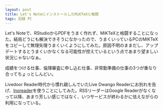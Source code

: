 ```yaml
---
layout: post
title: Let's NoteにインストールしたMiKTeXと格闘
tags: 記録 PC
---
```


Let's Noteで、RStudioからPDFをうまく作れず、MiKTeXと格闘することになった。結局どうにも解決できそうになかったので、うまくいっているPCのMiKTeXをコピーして無理矢理うまくいくようにしてみた。原因不明のままだし、アップデートするとうまくいかなくなる可能性が控えているという点であまり望ましい状況じゃないなぁ。

成績をつける仕事、倫理審査に申し込む仕事、非常勤準備の仕事の3つが重なり合ってちょっとしんどい。

Livedoor Reader時代から慣れ親しんでいたLive Dwango Readerにお別れを告げ、<a href="https://jp.inoreader.com/all_articles">Inoreader</a>を使うことにしてみた。RSSリーダーはGoogle Readerがなくなって以降、あまり芳しい感じではなく、いつサービスが終わるかに怯えながらの利用になっている。
